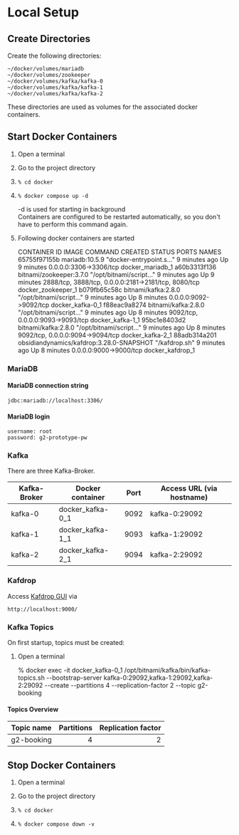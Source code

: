 # Local Setup

## Create Directories
Create the following directories:

    ~/docker/volumes/mariadb
    ~/docker/volumes/zookeeper
    ~/docker/volumes/kafka/kafka-0
    ~/docker/volumes/kafka/kafka-1
    ~/docker/volumes/kafka/kafka-2

These directories are used as volumes for the associated docker containers.

## Start Docker Containers
1. Open a terminal


2. Go to the project directory


3.     % cd docker


4.     % docker compose up -d  
   -d is used for starting in background  
   Containers are configured to be restarted automatically, so you don't have to perform this command again.


5. Following docker containers are started


    CONTAINER ID   IMAGE                                      COMMAND                  CREATED         STATUS         PORTS                                                  NAMES
    65755f97155b   mariadb:10.5.9                             "docker-entrypoint.s…"   9 minutes ago   Up 9 minutes   0.0.0.0:3306->3306/tcp                                 docker_mariadb_1
    a60b3313f136   bitnami/zookeeper:3.7.0                    "/opt/bitnami/script…"   9 minutes ago   Up 9 minutes   2888/tcp, 3888/tcp, 0.0.0.0:2181->2181/tcp, 8080/tcp   docker_zookeeper_1
    b079fb65c58c   bitnami/kafka:2.8.0                        "/opt/bitnami/script…"   9 minutes ago   Up 8 minutes   0.0.0.0:9092->9092/tcp                                 docker_kafka-0_1
    f88eac9a8274   bitnami/kafka:2.8.0                        "/opt/bitnami/script…"   9 minutes ago   Up 8 minutes   9092/tcp, 0.0.0.0:9093->9093/tcp                       docker_kafka-1_1
    95bc1e8403d2   bitnami/kafka:2.8.0                        "/opt/bitnami/script…"   9 minutes ago   Up 8 minutes   9092/tcp, 0.0.0.0:9094->9094/tcp                       docker_kafka-2_1
    88adb314a201   obsidiandynamics/kafdrop:3.28.0-SNAPSHOT   "/kafdrop.sh"            9 minutes ago   Up 8 minutes   0.0.0.0:9000->9000/tcp                                 docker_kafdrop_1

### MariaDB
#### MariaDB connection string

    jdbc:mariadb://localhost:3306/

#### MariaDB login

    username: root
    password: g2-prototype-pw

### Kafka
There are three Kafka-Broker.

| Kafka-Broker | Docker container | Port | Access URL (via hostname) |
| ------------ | ---------------- | ---- | ------------------------- |
| kafka-0      | docker_kafka-0_1 | 9092 | kafka-0:29092             |
| kafka-1      | docker_kafka-1_1 | 9093 | kafka-1:29092             |
| kafka-2      | docker_kafka-2_1 | 9094 | kafka-2:29092             |

### Kafdrop
Access [Kafdrop GUI](http://localhost:9000/) via  

    http://localhost:9000/

### Kafka Topics
On first startup, topics must be created:
1. Open a terminal


    % docker exec -it docker_kafka-0_1 /opt/bitnami/kafka/bin/kafka-topics.sh --bootstrap-server kafka-0:29092,kafka-1:29092,kafka-2:29092 --create --partitions 4 --replication-factor 2 --topic g2-booking

#### Topics Overview
| Topic name    | Partitions | Replication factor |
| ------------- | ---------: | -----------------: |
| g2-booking    | 4          | 2                  |

## Stop Docker Containers
1. Open a terminal


2. Go to the project directory


3.     % cd docker


4.     % docker compose down -v  
